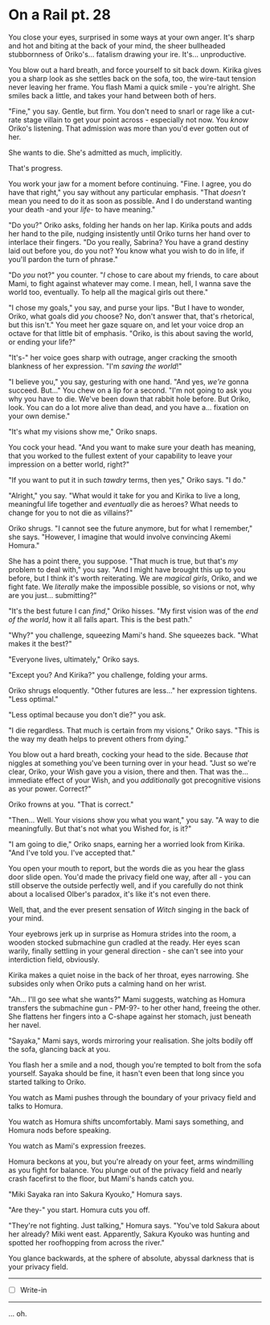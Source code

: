 # On a Rail pt. 28

You close your eyes, surprised in some ways at your own anger. It's sharp and hot and biting at the back of your mind, the sheer bullheaded stubbornness of Oriko's... fatalism drawing your ire. It's... unproductive.

You blow out a hard breath, and force yourself to sit back down. Kirika gives you a sharp look as she settles back on the sofa, too, the wire-taut tension never leaving her frame. You flash Mami a quick smile - you're alright. She smiles back a little, and takes your hand between both of hers.

"Fine," you say. Gentle, but firm. You don't need to snarl or rage like a cut-rate stage villain to get your point across - especially not now. You *know* Oriko's listening. That admission was more than you'd ever gotten out of her.

She wants to die. She's admitted as much, implicitly.

That's progress.

You work your jaw for a moment before continuing. "Fine. I agree, you do have that right," you say without any particular emphasis. "That *doesn't* mean you need to do it as soon as possible. And I do understand wanting your death -and your *life*- to have meaning."

"Do you?" Oriko asks, folding her hands on her lap. Kirika pouts and adds her hand to the pile, nudging insistently until Oriko turns her hand over to interlace their fingers. "Do you really, Sabrina? You have a grand destiny laid out before you, do you not? You know what you wish to do in life, if you'll pardon the turn of phrase."

"Do *you* not?" you counter. "*I* chose to care about my friends, to care about Mami, to fight against whatever may come. I mean, hell, I wanna save the world too, eventually. To help all the magical girls out there."

"I chose my goals," you say, and purse your lips. "But I have to wonder, Oriko, what goals did *you* choose? No, don't answer that, that's rhetorical, but this isn't." You meet her gaze square on, and let your voice drop an octave for that little bit of emphasis. "Oriko, is this about saving the world, or ending your life?"

"It's-" her voice goes sharp with outrage, anger cracking the smooth blankness of her expression. "I'm *saving the world*!"

"I believe you," you say, gesturing with one hand. "And yes, *we're* gonna succeed. But..." You chew on a lip for a second. "I'm not going to ask you why you have to die. We've been down that rabbit hole before. But Oriko, look. You can do a lot more alive than dead, and you have a... fixation on your own demise."

"It's what my visions show me," Oriko snaps.

You cock your head. "And you want to make sure your death has meaning, that you worked to the fullest extent of your capability to leave your impression on a better world, right?"

"If you want to put it in such *tawdry* terms, then yes," Oriko says. "I do."

"Alright," you say. "What would it take for you and Kirika to live a long, meaningful life together and *eventually* die as heroes? What needs to change for you to not die as villains?"

Oriko shrugs. "I cannot see the future anymore, but for what I remember," she says. "However, I imagine that would involve convincing Akemi Homura."

She has a point there, you suppose. "That much is true, but that's *my* problem to deal with," you say. "And I might have brought this up to you before, but I think it's worth reiterating. We are *magical girls*, Oriko, and we fight fate. We *literally* make the impossible possible, so visions or not, why are you just... submitting?"

"It's the best future I can *find*," Oriko hisses. "My first vision was of the *end of the world*, how it all falls apart. This is the best path."

"Why?" you challenge, squeezing Mami's hand. She squeezes back. "What makes it the best?"

"Everyone lives, ultimately," Oriko says.

"Except you? And Kirika?" you challenge, folding your arms.

Oriko shrugs eloquently. "Other futures are less..." her expression tightens. "Less optimal."

"Less optimal because you don't die?" you ask.

"I die regardless. That much is certain from my visions," Oriko says. "This is the way my death helps to prevent others from dying."

You blow out a hard breath, cocking your head to the side. Because *that* niggles at something you've been turning over in your head. "Just so we're clear, Oriko, your Wish gave you a vision, there and then. That was the... immediate effect of your Wish, and you *additionally* got precognitive visions as your power. Correct?"

Oriko frowns at you. "That is correct."

"Then... Well. Your visions show you what you want," you say. "A way to die meaningfully. But that's not what you Wished for, is it?"

"I am going to die," Oriko snaps, earning her a worried look from Kirika. "And I've told you. I've accepted that."

You open your mouth to report, but the words die as you hear the glass door slide open. You'd made the privacy field one way, after all - you can still observe the outside perfectly well, and if you carefully do not think about a localised Olber's paradox, it's like it's not even there.

Well, that, and the ever present sensation of *Witch* singing in the back of your mind.

Your eyebrows jerk up in surprise as Homura strides into the room, a wooden stocked submachine gun cradled at the ready. Her eyes scan warily, finally settling in your general direction - she can't see into your interdiction field, obviously.

Kirika makes a quiet noise in the back of her throat, eyes narrowing. She subsides only when Oriko puts a calming hand on her wrist.

"Ah... I'll go see what she wants?" Mami suggests, watching as Homura transfers the submachine gun - PM-9?- to her other hand, freeing the other. She flattens her fingers into a C-shape against her stomach, just beneath her navel.

"Sayaka," Mami says, words mirroring your realisation. She jolts bodily off the sofa, glancing back at you.

You flash her a smile and a nod, though you're tempted to bolt from the sofa yourself. Sayaka should be fine, it hasn't even been that long since you started talking to Oriko.

You watch as Mami pushes through the boundary of your privacy field and talks to Homura.

You watch as Homura shifts uncomfortably. Mami says something, and Homura nods before speaking.

You watch as Mami's expression freezes.

Homura beckons at you, but you're already on your feet, arms windmilling as you fight for balance. You plunge out of the privacy field and nearly crash facefirst to the floor, but Mami's hands catch you.

"Miki Sayaka ran into Sakura Kyouko," Homura says.

"Are they-" you start. Homura cuts you off.

"They're not fighting. Just talking," Homura says. "You've told Sakura about her already? Miki went east. Apparently, Sakura Kyouko was hunting and spotted her roofhopping from across the river."

You glance backwards, at the sphere of absolute, abyssal darkness that is your privacy field.

---

- [ ] Write-in

---

... oh.
